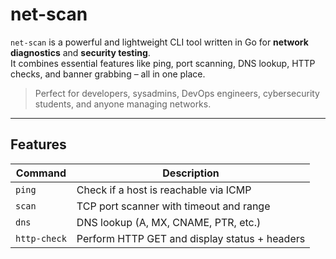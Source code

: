 # net-scan

`net-scan` is a powerful and lightweight CLI tool written in Go for **network diagnostics** and **security testing**.  
It combines essential features like ping, port scanning, DNS lookup, HTTP checks, and banner grabbing – all in one place.

> Perfect for developers, sysadmins, DevOps engineers, cybersecurity students, and anyone managing networks.

---

## Features

| Command      | Description                                   |
| ------------ | --------------------------------------------- |
| `ping`       | Check if a host is reachable via ICMP         |
| `scan`       | TCP port scanner with timeout and range       |
| `dns`        | DNS lookup (A, MX, CNAME, PTR, etc.)          |
| `http-check` | Perform HTTP GET and display status + headers |
